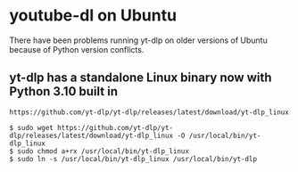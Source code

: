 # youtube-dl on Ubuntu

There have been problems running yt-dlp on older versions of Ubuntu because of Python version conflicts.

## yt-dlp has a standalone Linux binary now with Python 3.10 built in

```
https://github.com/yt-dlp/yt-dlp/releases/latest/download/yt-dlp_linux
```

```
$ sudo wget https://github.com/yt-dlp/yt-dlp/releases/latest/download/yt-dlp_linux -O /usr/local/bin/yt-dlp_linux
$ sudo chmod a+rx /usr/local/bin/yt-dlp_linux
$ sudo ln -s /usr/local/bin/yt-dlp_linux /usr/local/bin/yt-dlp

```



